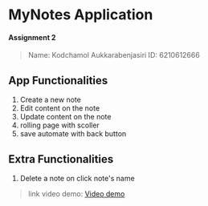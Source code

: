# MyNotes Application
#### Assignment 2

>Name: Kodchamol Aukkarabenjasiri
>ID: 6210612666



## App Functionalities
1. Create a new note
2. Edit content on the note 
3. Update content on the note
4. rolling page with scoller
5. save automate with back button

## Extra Functionalities
1. Delete a note on click note's name

> link video demo: [Video demo](https://youtu.be/8bbGI219kR8)
